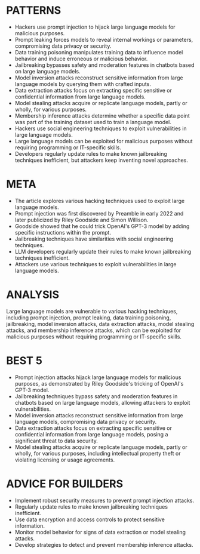# PATTERNS
* Hackers use prompt injection to hijack large language models for malicious purposes.
* Prompt leaking forces models to reveal internal workings or parameters, compromising data privacy or security.
* Data training poisoning manipulates training data to influence model behavior and induce erroneous or malicious behavior.
* Jailbreaking bypasses safety and moderation features in chatbots based on large language models.
* Model inversion attacks reconstruct sensitive information from large language models by querying them with crafted inputs.
* Data extraction attacks focus on extracting specific sensitive or confidential information from large language models.
* Model stealing attacks acquire or replicate language models, partly or wholly, for various purposes.
* Membership inference attacks determine whether a specific data point was part of the training dataset used to train a language model.
* Hackers use social engineering techniques to exploit vulnerabilities in large language models.
* Large language models can be exploited for malicious purposes without requiring programming or IT-specific skills.
* Developers regularly update rules to make known jailbreaking techniques inefficient, but attackers keep inventing novel approaches.

# META
* The article explores various hacking techniques used to exploit large language models.
* Prompt injection was first discovered by Preamble in early 2022 and later publicized by Riley Goodside and Simon Willison.
* Goodside showed that he could trick OpenAI's GPT-3 model by adding specific instructions within the prompt.
* Jailbreaking techniques have similarities with social engineering techniques.
* LLM developers regularly update their rules to make known jailbreaking techniques inefficient.
* Attackers use various techniques to exploit vulnerabilities in large language models.

# ANALYSIS
Large language models are vulnerable to various hacking techniques, including prompt injection, prompt leaking, data training poisoning, jailbreaking, model inversion attacks, data extraction attacks, model stealing attacks, and membership inference attacks, which can be exploited for malicious purposes without requiring programming or IT-specific skills.

# BEST 5
* Prompt injection attacks hijack large language models for malicious purposes, as demonstrated by Riley Goodside's tricking of OpenAI's GPT-3 model.
* Jailbreaking techniques bypass safety and moderation features in chatbots based on large language models, allowing attackers to exploit vulnerabilities.
* Model inversion attacks reconstruct sensitive information from large language models, compromising data privacy or security.
* Data extraction attacks focus on extracting specific sensitive or confidential information from large language models, posing a significant threat to data security.
* Model stealing attacks acquire or replicate language models, partly or wholly, for various purposes, including intellectual property theft or violating licensing or usage agreements.

# ADVICE FOR BUILDERS
* Implement robust security measures to prevent prompt injection attacks.
* Regularly update rules to make known jailbreaking techniques inefficient.
* Use data encryption and access controls to protect sensitive information.
* Monitor model behavior for signs of data extraction or model stealing attacks.
* Develop strategies to detect and prevent membership inference attacks.
